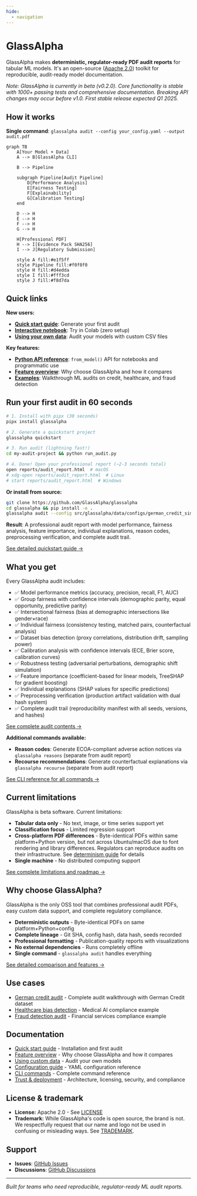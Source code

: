 ```yaml
---
hide:
  - navigation
---
```


# GlassAlpha

GlassAlpha makes **deterministic, regulator-ready PDF audit reports** for tabular ML models. It's an open-source ([Apache 2.0](reference/trust-deployment.md#licensing-dependencies)) toolkit for reproducible, audit-ready model documentation.

_Note: GlassAlpha is currently in beta (v0.2.0). Core functionality is stable with 1000+ passing tests and comprehensive documentation. Breaking API changes may occur before v1.0. First stable release expected Q1 2025._

## How it works

**Single command**: `glassalpha audit --config your_config.yaml --output audit.pdf`

<div class="index-hero-diagram" markdown>

```mermaid
graph TB
    A[Your Model + Data]
    A --> B[GlassAlpha CLI]

    B --> Pipeline

    subgraph Pipeline[Audit Pipeline]
        D[Performance Analysis]
        E[Fairness Testing]
        F[Explainability]
        G[Calibration Testing]
    end

    D --> H
    E --> H
    F --> H
    G --> H

    H[Professional PDF]
    H --> I[Evidence Pack SHA256]
    I --> J[Regulatory Submission]

    style A fill:#e1f5ff
    style Pipeline fill:#f0f0f0
    style H fill:#d4edda
    style I fill:#fff3cd
    style J fill:#f8d7da
```

</div>

## Quick links

**New users:**

- [**Quick start guide**](getting-started/quickstart.md): Generate your first audit
- [**Interactive notebook**](https://colab.research.google.com/github/GlassAlpha/glassalpha/blob/main/examples/notebooks/quickstart_colab.ipynb): Try in Colab (zero setup)
- [**Using your own data**](getting-started/custom-data.md): Audit your models with custom CSV files

**Key features:**

- [**Python API reference**](reference/api/index.md): `from_model()` API for notebooks and programmatic use
- [**Feature overview**](getting-started/overview.md): Why choose GlassAlpha and how it compares
- [**Examples**](examples/german-credit-audit.md): Walkthrough ML audits on credit, healthcare, and fraud detection

## Run your first audit in 60 seconds

```bash
# 1. Install with pipx (30 seconds)
pipx install glassalpha

# 2. Generate a quickstart project
glassalpha quickstart

# 3. Run audit (lightning fast!)
cd my-audit-project && python run_audit.py

# 4. Done! Open your professional report (~2-3 seconds total)
open reports/audit_report.html  # macOS
# xdg-open reports/audit_report.html  # Linux
# start reports/audit_report.html  # Windows
```

**Or install from source:**

```bash
git clone https://github.com/GlassAlpha/glassalpha
cd glassalpha && pip install -e .
glassalpha audit --config src/glassalpha/data/configs/german_credit_simple.yaml --output audit.html --fast
```

**Result**: A professional audit report with model performance, fairness analysis, feature importance, individual explanations, reason codes, preprocessing verification, and complete audit trail.

[See detailed quickstart guide →](getting-started/quickstart.md)

## What you get

Every GlassAlpha audit includes:

- ✅ Model performance metrics (accuracy, precision, recall, F1, AUC)
- ✅ Group fairness with confidence intervals (demographic parity, equal opportunity, predictive parity)
- ✅ Intersectional fairness (bias at demographic intersections like gender×race)
- ✅ Individual fairness (consistency testing, matched pairs, counterfactual analysis)
- ✅ Dataset bias detection (proxy correlations, distribution drift, sampling power)
- ✅ Calibration analysis with confidence intervals (ECE, Brier score, calibration curves)
- ✅ Robustness testing (adversarial perturbations, demographic shift simulation)
- ✅ Feature importance (coefficient-based for linear models, TreeSHAP for gradient boosting)
- ✅ Individual explanations (SHAP values for specific predictions)
- ✅ Preprocessing verification (production artifact validation with dual hash system)
- ✅ Complete audit trail (reproducibility manifest with all seeds, versions, and hashes)

[See complete audit contents →](reference/audit-contents.md)

**Additional commands available:**

- **Reason codes**: Generate ECOA-compliant adverse action notices via `glassalpha reasons` (separate from audit report)
- **Recourse recommendations**: Generate counterfactual explanations via `glassalpha recourse` (separate from audit report)

[See CLI reference for all commands →](reference/cli.md)

## Current limitations

GlassAlpha is beta software. Current limitations:

- **Tabular data only** - No text, image, or time series support yet
- **Classification focus** - Limited regression support
- **Cross-platform PDF differences** - Byte-identical PDFs within same platform+Python version, but not across Ubuntu/macOS due to font rendering and library differences. Regulators can reproduce audits on their infrastructure. See [determinism guide](guides/determinism.md) for details
- **Single machine** - No distributed computing support

[See complete limitations and roadmap →](reference/faq.md#are-there-any-limitations-i-should-know-about)

## Why choose GlassAlpha?

GlassAlpha is the only OSS tool that combines professional audit PDFs, easy custom data support, and complete regulatory compliance.

- **Deterministic outputs** - Byte-identical PDFs on same platform+Python+config
- **Complete lineage** - Git SHA, config hash, data hash, seeds recorded
- **Professional formatting** - Publication-quality reports with visualizations
- **No external dependencies** - Runs completely offline
- **Single command** - `glassalpha audit` handles everything

[See detailed comparison and features →](getting-started/overview.md)

## Use cases

- [German credit audit](examples/german-credit-audit.md) - Complete audit walkthrough with German Credit dataset
- [Healthcare bias detection](examples/healthcare-bias-detection.md) - Medical AI compliance example
- [Fraud detection audit](examples/fraud-detection-audit.md) - Financial services compliance example

## Documentation

- [Quick start guide](getting-started/quickstart.md) - Installation and first audit
- [Feature overview](getting-started/overview.md) - Why choose GlassAlpha and how it compares
- [Using custom data](getting-started/custom-data.md) - Audit your own models
- [Configuration guide](getting-started/configuration.md) - YAML configuration reference
- [CLI commands](reference/cli.md) - Complete command reference
- [Trust & deployment](reference/trust-deployment.md) - Architecture, licensing, security, and compliance

## License & trademark

- **License:** Apache 2.0 - See [LICENSE](https://github.com/GlassAlpha/glassalpha/blob/main/LICENSE)
- **Trademark:** While GlassAlpha's code is open source, the brand is not. We respectfully request that our name and logo not be used in confusing or misleading ways. See [TRADEMARK](reference/TRADEMARK.md).

## Support

- **Issues**: [GitHub Issues](https://github.com/GlassAlpha/glassalpha/issues)
- **Discussions**: [GitHub Discussions](https://github.com/GlassAlpha/glassalpha/discussions)

---

_Built for teams who need reproducible, regulator-ready ML audit reports._
